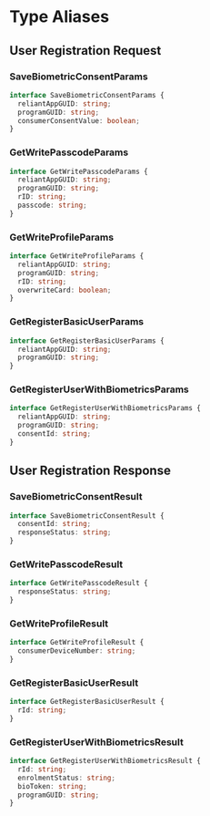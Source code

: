 # Type Aliases

## User Registration Request

### SaveBiometricConsentParams<a name="save-biometric-consent-params"></a>

```ts
interface SaveBiometricConsentParams {
  reliantAppGUID: string;
  programGUID: string;
  consumerConsentValue: boolean;
}
```

### GetWritePasscodeParams<a name="get-write-passcode-params"></a>

```ts
interface GetWritePasscodeParams {
  reliantAppGUID: string;
  programGUID: string;
  rID: string;
  passcode: string;
}
```

### GetWriteProfileParams<a name="get-write-profile-params"></a>

```ts
interface GetWriteProfileParams {
  reliantAppGUID: string;
  programGUID: string;
  rID: string;
  overwriteCard: boolean;
}
```

### GetRegisterBasicUserParams<a name="get-register-basic-user-params"></a>

```ts
interface GetRegisterBasicUserParams {
  reliantAppGUID: string;
  programGUID: string;
}
```

### GetRegisterUserWithBiometricsParams<a name="get-register-user-with-biometrics-params"></a>

```ts
interface GetRegisterUserWithBiometricsParams {
  reliantAppGUID: string;
  programGUID: string;
  consentId: string;
}
```

## User Registration Response

### SaveBiometricConsentResult<a name="save-biometric-consent-result"></a>

```ts
interface SaveBiometricConsentResult {
  consentId: string;
  responseStatus: string;
}
```

### GetWritePasscodeResult<a name="get-write-passcode-result"></a>

```ts
interface GetWritePasscodeResult {
  responseStatus: string;
}
```

### GetWriteProfileResult<a name="get-write-profile-result"></a>

```ts
interface GetWriteProfileResult {
  consumerDeviceNumber: string;
}
```

### GetRegisterBasicUserResult<a name="get-register-basic-user-result"></a>

```ts
interface GetRegisterBasicUserResult {
  rId: string;
}
```

### GetRegisterUserWithBiometricsResult<a name="get-register-user-with-biometrics-result"></a>

```ts
interface GetRegisterUserWithBiometricsResult {
  rId: string;
  enrolmentStatus: string;
  bioToken: string;
  programGUID: string;
}
```
